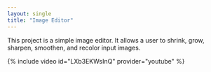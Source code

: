 ```yaml
---
layout: single
title: "Image Editor"
---
```


This project is a simple image editor. It allows a user to shrink, grow, sharpen, smoothen, and recolor input images.

{% include video id="LXb3EKWsInQ" provider="youtube" %}